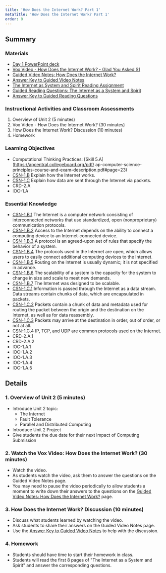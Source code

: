 ```yaml
---
title: 'How Does the Internet Work? Part 1'
metaTitle: 'How Does the Internet Work? Part 1'
order: 0
---
```


## Summary

### Materials

* [Day 1 PowerPoint deck](https://1drv.ms/w/s!AqsgsTyHBmRBjzZs__tNSQiZSH5L?e=I4KlHk)
* [Vox Video - How Does the Internet Work? - Glad You Asked S1](https://youtu.be/TNQsmPf24go)
* <a href="/unit-2/day-1/guided-video-notes">Guided Video Notes: How Does the Internet Work?</a>
* <a href="/unit-2/day-1/answer-key-guided-video-notes">Answer Key to Guided Video Notes</a>
* <a href="/unit-2/day-1/internet-system-spirit">The Internet as System and Spirit Reading Assignment</a>
* <a href="/unit-2/day-1/guided-reading-questions">Guided Reading Questions: The Internet as a System and Spirit</a>
* <a href="/unit-2/day-1/answer-key-guided-reading-notes">Answer Key to Guided Reading Questions</a>

### Instructional Activities and Classroom Assessments

1. Overview of Unit 2 (5 minutes)
2. Vox Video - How Does the Internet Work? (30 minutes)
3. How Does the Internet Work? Discussion (10 minutes)
4. Homework

### Learning Objectives

* Computational Thinking Practices: [Skill 5.A](https://apcentral.collegeboard.org/pdf/
ap-computer-science-principles-course-and-exam-description.pdf#page=23)
* [CSN-1.B](https://apcentral.collegeboard.org/pdf/ap-computer-science-principles-course-and-exam-description.pdf?course=ap-computer-science-principles#page=110) Explain how the Internet works.
* [CSN-1.C](https://apcentral.collegeboard.org/pdf/ap-computer-science-principles-course-and-exam-description.pdf?course=ap-computer-science-principles#page=111) Explain how data are sent through the Internet via packets. 
* CRD-2.A
* IOC-1.A 

### Essential Knowledge 

* [CSN-1.B.1](https://apcentral.collegeboard.org/pdf/ap-computer-science-principles-course-and-exam-description.pdf?course=ap-computer-science-principles#page=110) The Internet is a computer network consisting of interconnected networks that use standardized, open (nonproprietary) communication protocols.
* [CSN-1.B.2](https://apcentral.collegeboard.org/pdf/ap-computer-science-principles-course-and-exam-description.pdf?course=ap-computer-science-principles#page=110) Access to the Internet depends on the ability to connect a computing device to an Internet-connected device.
* [CSN-1.B.3](https://apcentral.collegeboard.org/pdf/ap-computer-science-principles-course-and-exam-description.pdf?course=ap-computer-science-principles#page=110) A protocol is an agreed-upon set of rules that specify the behavior of a system.
* [CSN-1.B.4](https://apcentral.collegeboard.org/pdf/ap-computer-science-principles-course-and-exam-description.pdf?course=ap-computer-science-principles#page=110) The protocols used in the Internet are open, which allows users to easily connect additional computing devices to the Internet.
* [CSN-1.B.5](https://apcentral.collegeboard.org/pdf/ap-computer-science-principles-course-and-exam-description.pdf?course=ap-computer-science-principles#page=110) Routing on the Internet is usually dynamic; it is not specified in advance.
* [CSN-1.B.6](https://apcentral.collegeboard.org/pdf/ap-computer-science-principles-course-and-exam-description.pdf?course=ap-computer-science-principles#page=110) The scalability of a system is the capacity for the system to change in size and scale to meet new demands.
* [CSN-1.B.7](https://apcentral.collegeboard.org/pdf/ap-computer-science-principles-course-and-exam-description.pdf?course=ap-computer-science-principles#page=110) The Internet was designed to be scalable.
* [CSN-1.C.1](https://apcentral.collegeboard.org/pdf/ap-computer-science-principles-course-and-exam-description.pdf?course=ap-computer-science-principles#page=111) Information is passed through the Internet as a data stream. Data streams contain chunks of data, which are encapsulated in packets.
* [CSN-1.C.2](https://apcentral.collegeboard.org/pdf/ap-computer-science-principles-course-and-exam-description.pdf?course=ap-computer-science-principles#page=111) Packets contain a chunk of data and metadata used for routing the packet between the origin and the destination on the Internet, as well as for data reassembly.
* [CSN-1.C.3](https://apcentral.collegeboard.org/pdf/ap-computer-science-principles-course-and-exam-description.pdf?course=ap-computer-science-principles#page=111) Packets may arrive at the destination in order, out of order, or not at all.
* [CSN-1.C.4](https://apcentral.collegeboard.org/pdf/ap-computer-science-principles-course-and-exam-description.pdf?course=ap-computer-science-principles#page=111) IP, TCP, and UDP are common protocols used on the Internet.
* CRD-2.A.1
* CRD-2.A.2
* IOC-1.A.1
* IOC-1.A.2
* IOC-1.A.3
* IOC-1.A.4
* IOC-1.A.5

## Details

### 1. Overview of Unit 2 (5 minutes)

* Introduce Unit 2 topic:
    * The Internet
    * Fault Tolerance
    * Parallel and Distributed Computing
* Introduce Unit 2 Project
* Give students the due date for their next Impact of Computing Submission

### 2. Watch the Vox Video: How Does the Internet Work? (30 minutes)

* Watch the video.
* As students watch the video, ask them to answer the questions on the Guided Video Notes page.
* You may need to pause the video periodically to allow students a moment to write down their answers to the questions on the <a href="/unit-2/day-1/guided-video-notes">Guided Video Notes: How Does the Internet Work?</a> page.

### 3. How Does the Internet Work? Discussion (10 minutes)

* Discuss what students learned by watching the video.
* Ask students to share their answers on the Guided Video Notes page.
* Use the <a href="/unit-2/day-1/answer-key-guided-video-notes">Answer Key to Guided Video Notes</a> to help with the discussion.

### 4. Homework

* Students should have time to start their homework in class.
* Students will read the first 8 pages of "The Internet as a System and Spirit" and answer the corresponding questions.
